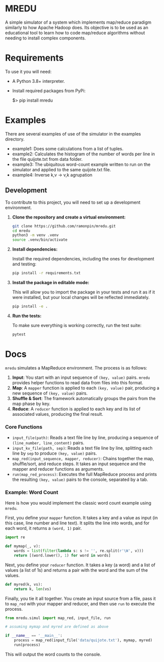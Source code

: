 MREDU
=====

A simple simulator of a system which implements map/reduce paradigm similarly to
how Apache Hadoop does.
Its objective is to be used as an educational tool to learn how to code
map/reduce algorithms without needing to install complex components.

Requirements
============
To use it you will need:

  * A Python 3.8+ interpreter.
  * Install required packages from PyPi:

    $> pip install mredu

Examples
========
There are several examples of use of the simulator in the examples directory.

  * example1: Does some calculations from a list of tuples.
  * example2: Calculates the histogram of the number of words per line in the
    file quijote.txt from data folder.
  * example3: The ubiquitous word-count example written to run on the simulator
    and applied to the same quijote.txt file.
  * example4: Inverse k,v -> v,k agrupation

Development
-----------

To contribute to this project, you will need to set up a development environment.

1.  **Clone the repository and create a virtual environment:**

    ```bash
    git clone https://github.com/ramonpin/mredu.git
    cd mredu
    python3 -m venv .venv
    source .venv/bin/activate
    ```

2.  **Install dependencies:**

    Install the required dependencies, including the ones for development and testing:

    ```bash
    pip install -r requirements.txt
    ```

3.  **Install the package in editable mode:**

    This will allow you to import the package in your tests and run it as if it were installed, but your local changes will be reflected immediately.

    ```bash
    pip install -e .
    ```

4.  **Run the tests:**

    To make sure everything is working correctly, run the test suite:

    ```bash
    pytest
    ```

Docs
====
`mredu` simulates a MapReduce environment. The process is as follows:

1.  **Input**: You start with an input sequence of `(key, value)` pairs. `mredu` provides helper functions to read data from files into this format.
2.  **Map**: A `mapper` function is applied to each `(key, value)` pair, producing a new sequence of `(key, value)` pairs.
3.  **Shuffle & Sort**: The framework automatically groups the pairs from the map phase by key.
4.  **Reduce**: A `reducer` function is applied to each key and its list of associated values, producing the final result.

### Core Functions

-   `input_file(path)`: Reads a text file line by line, producing a sequence of `(line_number, line_content)` pairs.
-   `input_kv_file(path, sep)`: Reads a text file line by line, splitting each line by `sep` to produce `(key, value)` pairs.
-   `map_red(input_sequence, mapper, reducer)`: Chains together the map, shuffle/sort, and reduce steps. It takes an input sequence and the mapper and reducer functions as arguments.
-   `run(map_red_process)`: Executes the full MapReduce process and prints the resulting `(key, value)` pairs to the console, separated by a tab.

### Example: Word Count

Here is how you would implement the classic word count example using `mredu`.

First, you define your `mapper` function. It takes a key and a value as input (in this case, line number and line text). It splits the line into words, and for each word, it returns a `(word, 1)` pair.

```python
import re

def mymap(_, v):
    words = list(filter(lambda s: s != '', re.split(r'\W', v)))
    return [(word.lower(), 1) for word in words]
```

Next, you define your `reducer` function. It takes a key (a word) and a list of values (a list of 1s) and returns a pair with the word and the sum of the values.

```python
def myred(k, vs):
    return k, len(vs)
```

Finally, you tie it all together. You create an input source from a file, pass it to `map_red` with your mapper and reducer, and then use `run` to execute the process.

```python
from mredu.simul import map_red, input_file, run

# assuming mymap and myred are defined as above

if __name__ == '__main__':
    process = map_red(input_file('data/quijote.txt'), mymap, myred)
    run(process)
```
This will output the word counts to the console.

